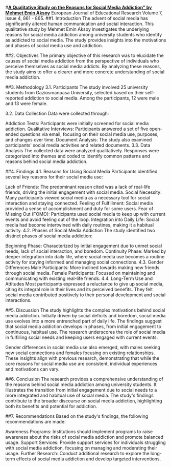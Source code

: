 #**[A Qualitative Study on the Reasons for Social Media Addiction" by Mehmet Emin Aksoy]((https://www.eu-jer.com/a-qualitative-study-on-the-reasons-for-social-media-addiction))**
European Journal of Educational Research
Volume 7, Issue 4, 861 - 865.
##1. Introduction
The advent of social media has significantly altered human communication and social interaction. This qualitative study by Mehmet Emin Aksoy investigates the underlying reasons for social media addiction among university students who identify as addicted to social media. The study provides insights into the motivations and phases of social media use and addiction.

##2. Objectives
The primary objective of this research was to elucidate the causes of social media addiction from the perspective of individuals who perceive themselves as social media addicts. By analyzing these reasons, the study aims to offer a clearer and more concrete understanding of social media addiction.

##3. Methodology
3.1. Participants
The study involved 25 university students from Gaziosmanpasa University, selected based on their self-reported addiction to social media. Among the participants, 12 were male and 13 were female.

3.2. Data Collection
Data were collected through:

Addiction Tests: Participants were initially screened for social media addiction.
Qualitative Interviews: Participants answered a set of five open-ended questions via email, focusing on their social media use, purposes, and changes over time.
Document Analysis: The study also examined participants' social media activities and related documents.
3.3. Data Analysis
The collected data were analyzed qualitatively. Responses were categorized into themes and coded to identify common patterns and reasons behind social media addiction.

##4. Findings
4.1. Reasons for Using Social Media
Participants identified several key reasons for their social media use:

Lack of Friends: The predominant reason cited was a lack of real-life friends, driving the initial engagement with social media.
Social Necessity: Many participants viewed social media as a necessary tool for social interaction and staying connected.
Feeling of Fulfillment: Social media provided a sense of accomplishment and duty for some users.
Fear of Missing Out (FOMO): Participants used social media to keep up with current events and avoid feeling out of the loop.
Integration into Daily Life: Social media had become intertwined with daily routines, making it a habitual activity.
4.2. Phases of Social Media Addiction
The study identified two distinct phases of social media addiction:

Beginning Phase: Characterized by initial engagement due to unmet social needs, lack of social interaction, and boredom.
Continuity Phase: Marked by deeper integration into daily life, where social media use becomes a routine activity for staying informed and managing social connections.
4.3. Gender Differences
Male Participants: More inclined towards making new friends through social media.
Female Participants: Focused on maintaining and communicating with existing real-life friends.
4.4. Long-Term Use and Attitudes
Most participants expressed a reluctance to give up social media, citing its integral role in their lives and its perceived benefits. They felt social media contributed positively to their personal development and social interactions.

##5. Discussion
The study highlights the complex motivations behind social media addiction. Initially driven by social deficits and boredom, social media use evolves into a more entrenched part of daily life. The findings suggest that social media addiction develops in phases, from initial engagement to continuous, habitual use. The research underscores the role of social media in fulfilling social needs and keeping users engaged with current events.

Gender differences in social media use also emerged, with males seeking new social connections and females focusing on existing relationships. These insights align with previous research, demonstrating that while the core reasons for social media use are consistent, individual experiences and motivations can vary.

##6. Conclusion
The research provides a comprehensive understanding of the reasons behind social media addiction among university students. It illustrates the transition from initial engagement due to social needs to a more integrated and habitual use of social media. The study's findings contribute to the broader discourse on social media addiction, highlighting both its benefits and potential for addiction.

##7. Recommendations
Based on the study's findings, the following recommendations are made:

Awareness Programs: Institutions should implement programs to raise awareness about the risks of social media addiction and promote balanced usage.
Support Services: Provide support services for individuals struggling with social media addiction, focusing on managing and moderating their usage.
Further Research: Conduct additional research to explore the long-term effects of social media addiction and develop targeted interventions.
